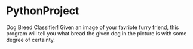 # PythonProject
Dog Breed Classifier! Given an image of your favriote furry friend, this program will tell you what bread the given dog in the picture is with some degree of certainty.
